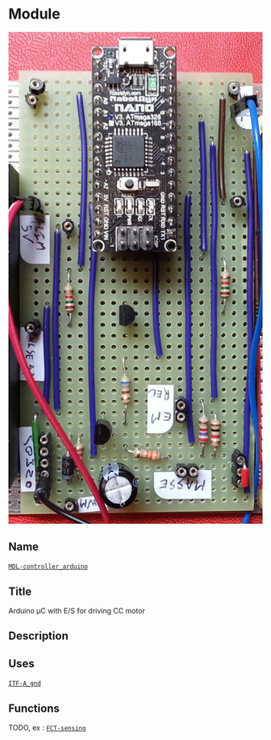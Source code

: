 # Module
![](viewme.jpg)

## Name
[`MDL-controller_arduino`]()

## Title
Arduino µC with E/S for driving CC motor

## Description

## Uses
[`ITF-A_gnd`](../../interfaces/ITF-A_gnd)

## Functions
TODO, ex : [`FCT-sensing`](../../functions/FCT-sensing)
